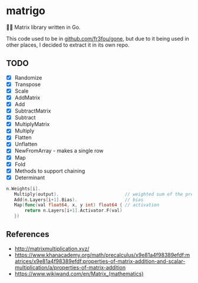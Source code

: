 # matrigo
👩‍💻 Matrix library written in Go.

This code used to be in [github.com/fr3fou/gone](https://github.com/fr3fou/gone), but due to it being used in other places, I decided to extract it in its own repo.

 
## TODO

- [x] Randomize
- [x] Transpose
- [x] Scale
- [x] AddMatrix
- [x] Add
- [x] SubtractMatrix
- [x] Subtract
- [x] MultiplyMatrix
- [x] Multiply
- [x] Flatten
- [x] Unflatten
- [x] NewFromArray - makes a single row
- [x] Map
- [x] Fold
- [x] Methods to support chaining
- [x] Determinant
```go
n.Weights[i].
   Multiply(output).                         // weighted sum of the previous layer)
   Add(n.Layers[i+1].Bias).                  // bias
   Map(func(val float64, x, y int) float64 { // activation
       return n.Layers[i+1].Activator.F(val)
   })
```


## References

- <http://matrixmultiplication.xyz/>
- <https://www.khanacademy.org/math/precalculus/x9e81a4f98389efdf:matrices/x9e81a4f98389efdf:properties-of-matrix-addition-and-scalar-multiplication/a/properties-of-matrix-addition>
- <https://www.wikiwand.com/en/Matrix_(mathematics)>

